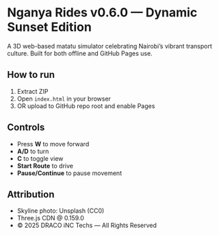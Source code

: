 # Nganya Rides v0.6.0 — Dynamic Sunset Edition

A 3D web-based matatu simulator celebrating Nairobi’s vibrant transport culture.
Built for both offline and GitHub Pages use.

## How to run

1. Extract ZIP
2. Open `index.html` in your browser
3. OR upload to GitHub repo root and enable Pages

## Controls

* Press **W** to move forward
* **A/D** to turn
* **C** to toggle view
* **Start Route** to drive
* **Pause/Continue** to pause movement

## Attribution

* Skyline photo: Unsplash (CC0)
* Three.js CDN @ 0.159.0
* © 2025 DRACO iNC Techs — All Rights Reserved
